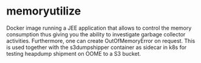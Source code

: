 # memoryutilize

Docker image running a JEE application that allows to control the memory consumption thus giving you the ability to investigate garbage collector activities. 
Furthermore, one can create OutOfMemoryError on request. This is used together with the s3dumpshipper container as sidecar in k8s for testing heapdump shipment on OOME to a S3 bucket.
